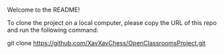Welcome to the README!

To clone the project on a local computer, please copy the URL of this repo and run the following command:

git clone https://github.com/XavXavChess/OpenClassroomsProject.git
